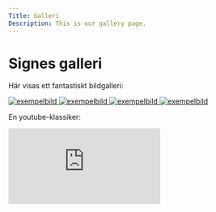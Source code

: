 ```yaml
---
Title: Galleri
Description: This is our gallery page.
---
```


Signes galleri
==========================

Här visas ett fantastiskt bildgalleri:

<!-- <img src = "image/myimg.jpg?w=960&q=90" alt = "exempelbild">  -->
<!-- ?w=960 gör att maxbredd blir 960? frågetecknet skickar till? Cimage argumentet efter skickas alltså till cimage. & tecken gör att vi kan skicka flera argument. q står för quality är en skala på 0-100.-->
<div class = "gallery">

<a href="image/myimg.jpg">
    <picture class = "pic1">
        <source media="(min-width: 668px)" srcset="image/myimg.jpg?w=960&q=90">
        <source media="(min-width: 376px)" srcset="image/myimg.jpg?w=667&q=70">
        <img src="image/myimg.jpg?w=375&h=375&crop-to-fit&q=70" alt="exempelbild">
    </picture>
</a>

<a href="image/santas.jpg">
    <picture class = "pic2">
        <source media="(min-width: 668px)" srcset="image/santas.jpg?w=960&q=90">
        <source media="(min-width: 376px)" srcset="image/santas.jpg?w=667&q=70">
        <img src="image/santas.jpg?w=375&h=375&crop-to-fit&q=70" alt="exempelbild">
    </picture>
</a>


<a href = "image/snowman.jpg">
    <picture class = "pic3">
        <source media="(min-width: 668px)" srcset="image/snowman.jpg?w=960&q=90">
        <source media="(min-width: 376px)" srcset="image/snowman.jpg?w=667&q=70">
        <img src="image/snowman.jpg?w=375&h=375&crop-to-fit&q=70" alt="exempelbild">
    </picture>
</a>

<a href="image/santa2.jpg">
    <picture class = "pic4">
        <source media="(min-width: 668px)" srcset="image/santa2.jpg?w=960&q=90">
        <source media="(min-width: 376px)" srcset="image/santa2.jpg?w=667&q=70">
        <img src="image/santa2.jpg?w=375&h=375&crop-to-fit&q=70" alt="exempelbild">
    </picture>
</a>

</div>

En youtube-klassiker:
<div class="embed-container">
    <iframe src="https://www.youtube.com/embed/jNQXAC9IVRw?si=ZaWcvUvK9bra1MmW" frameborder="0" allowfullscreen></iframe>
</div>

<!-- kan bestämma att vissa delar av bilden ska kapas när den blir mindre så att de t.ex. blir högra halvan bara. se cimage crop. -->